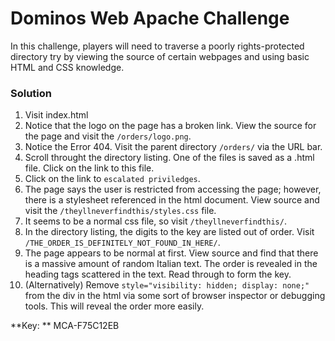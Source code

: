 # Dominos Web Apache Challenge

In this challenge, players will need to traverse a poorly rights-protected directory try by 
viewing the source of certain webpages and using basic HTML and CSS knowledge.

### Solution
1. Visit index.html
2. Notice that the logo on the page has a broken link. View the source for the page and visit the `/orders/logo.png`.
3. Notice the Error 404. Visit the parent directory `/orders/` via the URL bar.
4. Scroll throught the directory listing. One of the files is saved as a .html file. Click on the link to this file.
5. Click on the link to `escalated priviledges`.
6. The page says the user is restricted from accessing the page; however, there is a stylesheet referenced in the html document. View source and visit the `/theyllneverfindthis/styles.css` file.
7. It seems to be a normal css file, so visit `/theyllneverfindthis/`.
8. In the directory listing, the digits to the key are listed out of order. Visit `/THE_ORDER_IS_DEFINITELY_NOT_FOUND_IN_HERE/`.
9. The page appears to be normal at first. View source and find that there is a massive amount of random Italian text. The order is revealed in the heading tags scattered in the text. Read through to form the key.
10. (Alternatively) Remove  `style="visibility: hidden; display: none;"` from the div in the html via some sort of browser inspector or debugging tools. This will reveal the order more easily.

**Key: ** MCA-F75C12EB
